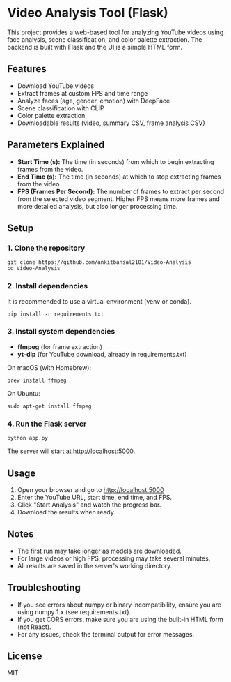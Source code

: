 # Video Analysis Tool (Flask)

This project provides a web-based tool for analyzing YouTube videos using face analysis, scene classification, and color palette extraction. The backend is built with Flask and the UI is a simple HTML form.

## Features
- Download YouTube videos
- Extract frames at custom FPS and time range
- Analyze faces (age, gender, emotion) with DeepFace
- Scene classification with CLIP
- Color palette extraction
- Downloadable results (video, summary CSV, frame analysis CSV)

## Parameters Explained
- **Start Time (s):** The time (in seconds) from which to begin extracting frames from the video.
- **End Time (s):** The time (in seconds) at which to stop extracting frames from the video.
- **FPS (Frames Per Second):** The number of frames to extract per second from the selected video segment. Higher FPS means more frames and more detailed analysis, but also longer processing time.

## Setup

### 1. Clone the repository
```
git clone https://github.com/ankitbansal2101/Video-Analysis
cd Video-Analysis
```

### 2. Install dependencies
It is recommended to use a virtual environment (venv or conda).

```
pip install -r requirements.txt
```

### 3. Install system dependencies
- **ffmpeg** (for frame extraction)
- **yt-dlp** (for YouTube download, already in requirements.txt)

On macOS (with Homebrew):
```
brew install ffmpeg
```
On Ubuntu:
```
sudo apt-get install ffmpeg
```

### 4. Run the Flask server
```
python app.py
```

The server will start at [http://localhost:5000](http://localhost:5000).

## Usage
1. Open your browser and go to [http://localhost:5000](http://localhost:5000)
2. Enter the YouTube URL, start time, end time, and FPS.
3. Click "Start Analysis" and watch the progress bar.
4. Download the results when ready.

## Notes
- The first run may take longer as models are downloaded.
- For large videos or high FPS, processing may take several minutes.
- All results are saved in the server's working directory.

## Troubleshooting
- If you see errors about numpy or binary incompatibility, ensure you are using numpy 1.x (see requirements.txt).
- If you get CORS errors, make sure you are using the built-in HTML form (not React).
- For any issues, check the terminal output for error messages.

## License
MIT 
